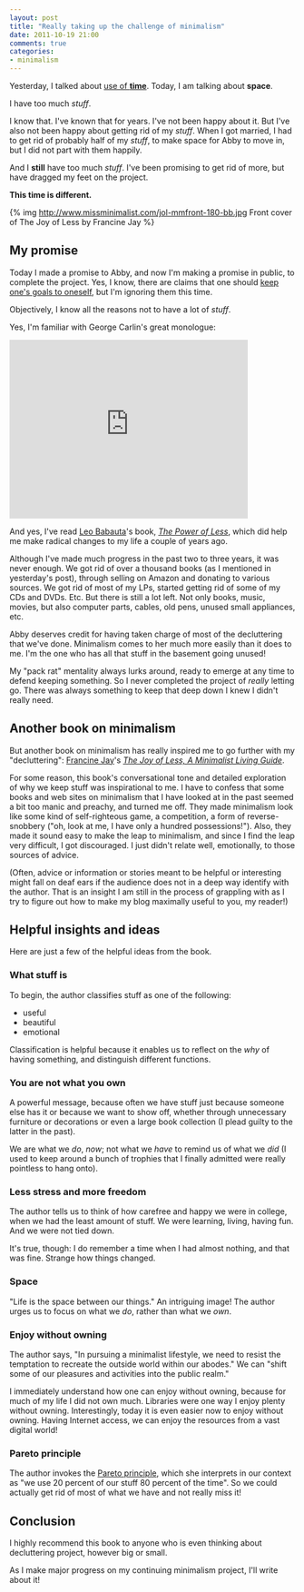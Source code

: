```yaml
---
layout: post
title: "Really taking up the challenge of minimalism"
date: 2011-10-19 21:00
comments: true
categories:
- minimalism
---
```

Yesterday, I talked about [use of **time**](http://franklinchen.com/blog/2011/10/18/disagreement-on-the-use-of-time/). Today, I am talking about **space**.

I have too much *stuff*.

I know that. I've known that for years. I've not been happy about it. But I've also not been happy about getting rid of my *stuff*. When I got married, I had to get rid of probably half of my *stuff*, to make space for Abby to move in, but I did not part with them happily.

And I **still** have too much *stuff*. I've been promising to get rid of more, but have dragged my feet on the project.

**This time is different.**

{% img http://www.missminimalist.com/jol-mmfront-180-bb.jpg Front cover of The Joy of Less by Francine Jay %}

<!--more-->

## My promise

Today I made a promise to Abby, and now I'm making a promise in public, to complete the project.  Yes, I know, there are claims that one should [keep one's goals to oneself](http://www.ted.com/talks/derek_sivers_keep_your_goals_to_yourself.html), but I'm ignoring them this time.

Objectively, I know all the reasons not to have a lot of *stuff*. 

Yes, I'm familiar with George Carlin's great monologue:

<iframe width="420" height="315" src="http://www.youtube.com/embed/MvgN5gCuLac" frameborder="0" allowfullscreen></iframe>

And yes, I've read [Leo Babauta](http://zenhabits.net/about/)'s book, [*The Power of Less*](http://thepowerofless.com/), which did help me make radical changes to my life a couple of years ago.

Although I've made much progress in the past two to three years, it was never enough. We got rid of over a thousand books (as I mentioned in yesterday's post), through selling on Amazon and donating to various sources. We got rid of most of my LPs, started getting rid of some of my CDs and DVDs. Etc. But there is still a lot left. Not only books, music, movies, but also computer parts, cables, old pens, unused small appliances, etc.

Abby deserves credit for having taken charge of most of the decluttering that we've done. Minimalism comes to her much more easily than it does to me. I'm the one who has all that stuff in the basement going unused!

My "pack rat" mentality always lurks around, ready to emerge at any time to defend keeping something. So I never completed the project of *really* letting go. There was always something to keep that deep down I knew I didn't really need.

## Another book on minimalism

But another book on minimalism has really inspired me to go further with my "decluttering": [Francine Jay](http://www.missminimalist.com/about/)'s [*The Joy of Less, A Minimalist Living Guide*](http://www.amazon.com/gp/product/0984087311?ie=UTF8&amp;tag=missminimalist-20&amp;linkCode=as2&amp;camp=1789&amp;creative=390957&amp;creativeASIN=0984087311).

For some reason, this book's conversational tone and detailed exploration of why we keep stuff was inspirational to me. I have to confess that some books and web sites on minimalism that I have looked at in the past seemed a bit too manic and preachy, and turned me off. They made minimalism look like some kind of self-righteous game, a competition, a form of reverse-snobbery ("oh, look at me, I have only a hundred possessions!"). Also, they made it sound easy to make the leap to minimalism, and since I find the leap very difficult, I got discouraged.  I just didn't relate well, emotionally, to those sources of advice.

(Often, advice or information or stories meant to be helpful or interesting might fall on deaf ears if the audience does not in a deep way identify with the author. That is an insight I am still in the process of grappling with as I try to figure out how to make my blog maximally useful to you, my reader!)

## Helpful insights and ideas

Here are just a few of the helpful ideas from the book.

### What stuff is

To begin, the author classifies stuff as one of the following:

- useful
- beautiful
- emotional

Classification is helpful because it enables us to reflect on the *why* of having something, and distinguish different functions.

### You are not what you own

A powerful message, because often we have stuff just because someone else has it or because we want to show off, whether through unnecessary furniture or decorations or even a large book collection (I plead guilty to the latter in the past).

We are what we *do*, *now*; not what we *have* to remind us of what we *did* (I used to keep around a bunch of trophies that I finally admitted were really pointless to hang onto).

### Less stress and more freedom

The author tells us to think of how carefree and happy we were in college, when we had the least amount of stuff. We were learning, living, having fun. And we were not tied down.

It's true, though: I do remember a time when I had almost nothing, and that was fine. Strange how things changed.

### Space

"Life is the space between our things." An intriguing image!  The author urges us to focus on what we *do*, rather than what we *own*.

### Enjoy without owning

The author says, "In pursuing a minimalist lifestyle, we need to resist the temptation to recreate the outside world within our abodes." We can "shift some of our pleasures and activities into the public realm."

I immediately understand how one can enjoy without owning, because for much of my life I did not own much. Libraries were one way I enjoy plenty without owning. Interestingly, today it is even easier now to enjoy without owning. Having Internet access, we can enjoy the resources from a vast digital world!

### Pareto principle

The author invokes the [Pareto principle](http://en.wikipedia.org/wiki/Pareto_principle), which she interprets in our context as "we use 20 percent of our stuff 80 percent of the time". So we could actually get rid of most of what we have and not really miss it!

## Conclusion

I highly recommend this book to anyone who is even thinking about decluttering project, however big or small.

As I make major progress on my continuing minimalism project, I'll write about it!
